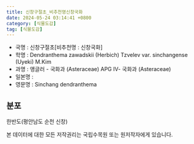 ```yaml
---
title: 신창구절초_비추천명신창국화
date: 2024-05-24 03:14:41 +0800
category: [식물도감]
tag: [식물도감]
---
```




- 국명 : 신창구절초[비추천명 : 신창국화]
- 학명 : Dendranthema zawadskii (Herbich) Tzvelev var. sinchangense (Uyeki) M.Kim
- 과명 : 앵글러 - 국화과 (Asteraceae) APG Ⅳ- 국화과 (Asteraceae)
- 일본명 : 
- 영문명 : Sinchang dendranthema


## 분포
한반도(평안남도 순천 신창)






본 데이터에 대한 모든 저작권리는 국립수목원 또는 원저작자에게 있습니다.
